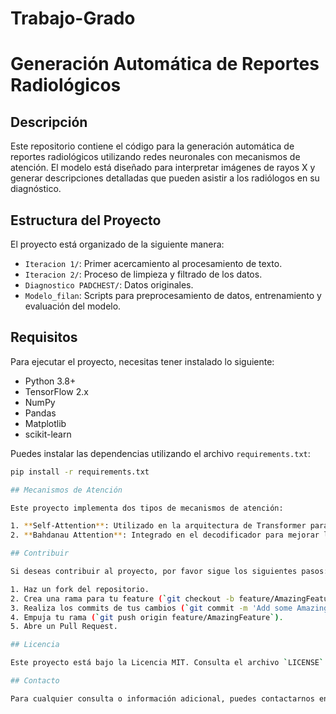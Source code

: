 # Trabajo-Grado
# Generación Automática de Reportes Radiológicos

## Descripción

Este repositorio contiene el código para la generación automática de reportes radiológicos utilizando redes neuronales con mecanismos de atención. El modelo está diseñado para interpretar imágenes de rayos X y generar descripciones detalladas que pueden asistir a los radiólogos en su diagnóstico.

## Estructura del Proyecto

El proyecto está organizado de la siguiente manera:

- `Iteracion 1/`: Primer acercamiento al procesamiento de texto.
- `Iteracion 2/`: Proceso de limpieza y filtrado de los datos.
- `Diagnostico PADCHEST/`: Datos originales.
- `Modelo_filan`: Scripts para preprocesamiento de datos, entrenamiento y evaluación del modelo.

## Requisitos

Para ejecutar el proyecto, necesitas tener instalado lo siguiente:

- Python 3.8+
- TensorFlow 2.x
- NumPy
- Pandas
- Matplotlib
- scikit-learn

Puedes instalar las dependencias utilizando el archivo `requirements.txt`:

```bash
pip install -r requirements.txt

## Mecanismos de Atención

Este proyecto implementa dos tipos de mecanismos de atención:

1. **Self-Attention**: Utilizado en la arquitectura de Transformer para mejorar la interpretación de las imágenes.
2. **Bahdanau Attention**: Integrado en el decodificador para mejorar la generación de reportes.

## Contribuir

Si deseas contribuir al proyecto, por favor sigue los siguientes pasos:

1. Haz un fork del repositorio.
2. Crea una rama para tu feature (`git checkout -b feature/AmazingFeature`).
3. Realiza los commits de tus cambios (`git commit -m 'Add some AmazingFeature'`).
4. Empuja tu rama (`git push origin feature/AmazingFeature`).
5. Abre un Pull Request.

## Licencia

Este proyecto está bajo la Licencia MIT. Consulta el archivo `LICENSE` para más detalles.

## Contacto

Para cualquier consulta o información adicional, puedes contactarnos en [afgalindez@unicauca.edu.co](mailto:afgalindez@unicauca.edu.co) o [santiagorap@unicauca.edu.co](mailto:santiagorap@unicauca.edu.com).


